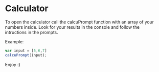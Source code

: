 # Calculator

To open the calculator call the calcuPrompt function with an array of your numbers inside.  Look for your results in the console and follow the intructions in the prompts.

Example:

```js
var input = [5,6,7]
calcuPrompt(input);
```

Enjoy :)